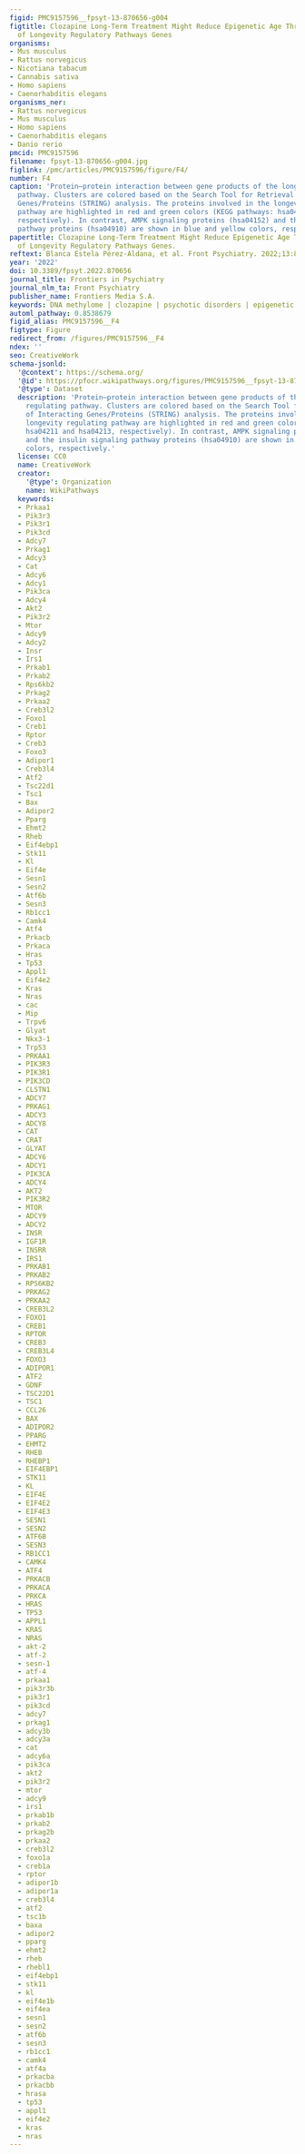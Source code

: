 ```yaml
---
figid: PMC9157596__fpsyt-13-870656-g004
figtitle: Clozapine Long-Term Treatment Might Reduce Epigenetic Age Through Hypomethylation
  of Longevity Regulatory Pathways Genes
organisms:
- Mus musculus
- Rattus norvegicus
- Nicotiana tabacum
- Cannabis sativa
- Homo sapiens
- Caenorhabditis elegans
organisms_ner:
- Rattus norvegicus
- Mus musculus
- Homo sapiens
- Caenorhabditis elegans
- Danio rerio
pmcid: PMC9157596
filename: fpsyt-13-870656-g004.jpg
figlink: /pmc/articles/PMC9157596/figure/F4/
number: F4
caption: 'Protein–protein interaction between gene products of the longevity regulating
  pathway. Clusters are colored based on the Search Tool for Retrieval of Interacting
  Genes/Proteins (STRING) analysis. The proteins involved in the longevity regulating
  pathway are highlighted in red and green colors (KEGG pathways: hsa04211 and hsa04213,
  respectively). In contrast, AMPK signaling proteins (hsa04152) and the insulin signaling
  pathway proteins (hsa04910) are shown in blue and yellow colors, respectively.'
papertitle: Clozapine Long-Term Treatment Might Reduce Epigenetic Age Through Hypomethylation
  of Longevity Regulatory Pathways Genes.
reftext: Blanca Estela Pérez-Aldana, et al. Front Psychiatry. 2022;13:870656.
year: '2022'
doi: 10.3389/fpsyt.2022.870656
journal_title: Frontiers in Psychiatry
journal_nlm_ta: Front Psychiatry
publisher_name: Frontiers Media S.A.
keywords: DNA methylome | clozapine | psychotic disorders | epigenetic age | longevity
automl_pathway: 0.8538679
figid_alias: PMC9157596__F4
figtype: Figure
redirect_from: /figures/PMC9157596__F4
ndex: ''
seo: CreativeWork
schema-jsonld:
  '@context': https://schema.org/
  '@id': https://pfocr.wikipathways.org/figures/PMC9157596__fpsyt-13-870656-g004.html
  '@type': Dataset
  description: 'Protein–protein interaction between gene products of the longevity
    regulating pathway. Clusters are colored based on the Search Tool for Retrieval
    of Interacting Genes/Proteins (STRING) analysis. The proteins involved in the
    longevity regulating pathway are highlighted in red and green colors (KEGG pathways:
    hsa04211 and hsa04213, respectively). In contrast, AMPK signaling proteins (hsa04152)
    and the insulin signaling pathway proteins (hsa04910) are shown in blue and yellow
    colors, respectively.'
  license: CC0
  name: CreativeWork
  creator:
    '@type': Organization
    name: WikiPathways
  keywords:
  - Prkaa1
  - Pik3r3
  - Pik3r1
  - Pik3cd
  - Adcy7
  - Prkag1
  - Adcy3
  - Cat
  - Adcy6
  - Adcy1
  - Pik3ca
  - Adcy4
  - Akt2
  - Pik3r2
  - Mtor
  - Adcy9
  - Adcy2
  - Insr
  - Irs1
  - Prkab1
  - Prkab2
  - Rps6kb2
  - Prkag2
  - Prkaa2
  - Creb3l2
  - Foxo1
  - Creb1
  - Rptor
  - Creb3
  - Foxo3
  - Adipor1
  - Creb3l4
  - Atf2
  - Tsc22d1
  - Tsc1
  - Bax
  - Adipor2
  - Pparg
  - Ehmt2
  - Rheb
  - Eif4ebp1
  - Stk11
  - Kl
  - Eif4e
  - Sesn1
  - Sesn2
  - Atf6b
  - Sesn3
  - Rb1cc1
  - Camk4
  - Atf4
  - Prkacb
  - Prkaca
  - Hras
  - Tp53
  - Appl1
  - Eif4e2
  - Kras
  - Nras
  - cac
  - Mip
  - Trpv6
  - Glyat
  - Nkx3-1
  - Trp53
  - PRKAA1
  - PIK3R3
  - PIK3R1
  - PIK3CD
  - CLSTN1
  - ADCY7
  - PRKAG1
  - ADCY3
  - ADCY8
  - CAT
  - CRAT
  - GLYAT
  - ADCY6
  - ADCY1
  - PIK3CA
  - ADCY4
  - AKT2
  - PIK3R2
  - MTOR
  - ADCY9
  - ADCY2
  - INSR
  - IGF1R
  - INSRR
  - IRS1
  - PRKAB1
  - PRKAB2
  - RPS6KB2
  - PRKAG2
  - PRKAA2
  - CREB3L2
  - FOXO1
  - CREB1
  - RPTOR
  - CREB3
  - CREB3L4
  - FOXO3
  - ADIPOR1
  - ATF2
  - GDNF
  - TSC22D1
  - TSC1
  - CCL26
  - BAX
  - ADIPOR2
  - PPARG
  - EHMT2
  - RHEB
  - RHEBP1
  - EIF4EBP1
  - STK11
  - KL
  - EIF4E
  - EIF4E2
  - EIF4E3
  - SESN1
  - SESN2
  - ATF6B
  - SESN3
  - RB1CC1
  - CAMK4
  - ATF4
  - PRKACB
  - PRKACA
  - PRKCA
  - HRAS
  - TP53
  - APPL1
  - KRAS
  - NRAS
  - akt-2
  - atf-2
  - sesn-1
  - atf-4
  - prkaa1
  - pik3r3b
  - pik3r1
  - pik3cd
  - adcy7
  - prkag1
  - adcy3b
  - adcy3a
  - cat
  - adcy6a
  - pik3ca
  - akt2
  - pik3r2
  - mtor
  - adcy9
  - irs1
  - prkab1b
  - prkab2
  - prkag2b
  - prkaa2
  - creb3l2
  - foxo1a
  - creb1a
  - rptor
  - adipor1b
  - adipor1a
  - creb3l4
  - atf2
  - tsc1b
  - baxa
  - adipor2
  - pparg
  - ehmt2
  - rheb
  - rhebl1
  - eif4ebp1
  - stk11
  - kl
  - eif4e1b
  - eif4ea
  - sesn1
  - sesn2
  - atf6b
  - sesn3
  - rb1cc1
  - camk4
  - atf4a
  - prkacba
  - prkacbb
  - hrasa
  - tp53
  - appl1
  - eif4e2
  - kras
  - nras
---
```

